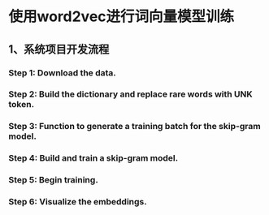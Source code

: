 
# 使用word2vec进行词向量模型训练


## 1、系统项目开发流程

### Step 1: Download the data.

### Step 2: Build the dictionary and replace rare words with UNK token.

### Step 3: Function to generate a training batch for the skip-gram model.

### Step 4: Build and train a skip-gram model.

### Step 5: Begin training.

### Step 6: Visualize the embeddings.
        
      





















    


